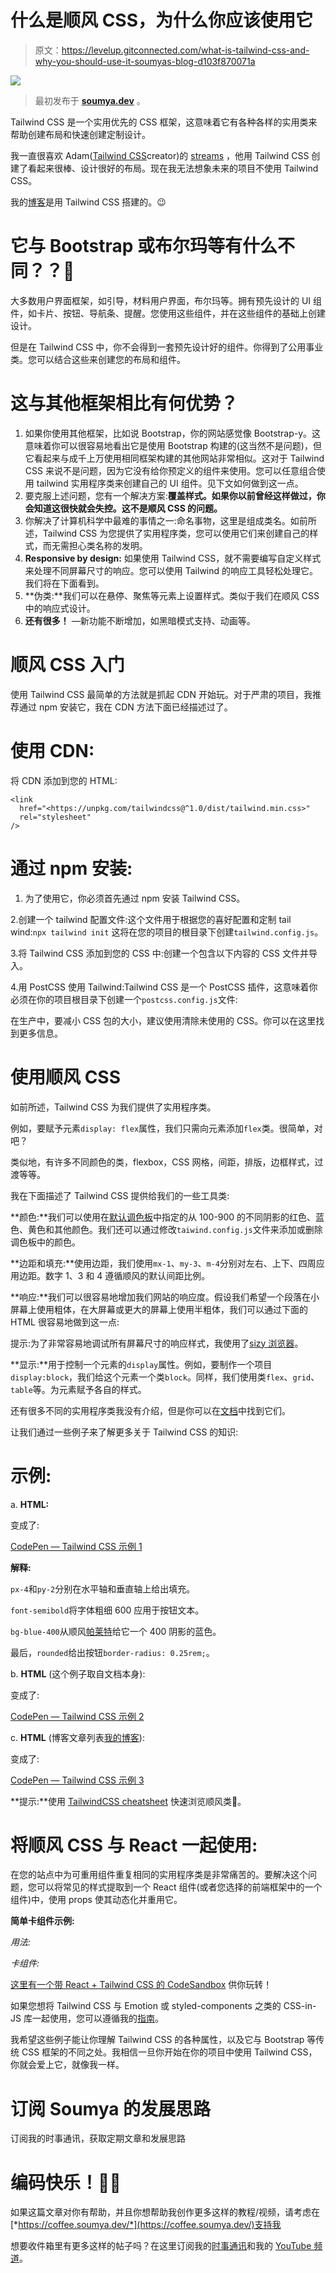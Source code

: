 # 什么是顺风 CSS，为什么你应该使用它

> 原文：<https://levelup.gitconnected.com/what-is-tailwind-css-and-why-you-should-use-it-soumyas-blog-d103f870071a>

![](img/d6e9d0d67b3fbabb2852a2becd9813de.png)

> 最初发布于 [**soumya.dev**](https://soumya.dev/what-is-tailwind-css) 。

Tailwind CSS 是一个实用优先的 CSS 框架，这意味着它有各种各样的实用类来帮助创建布局和快速创建定制设计。

我一直很喜欢 Adam([Tailwind CSS](https://tailwindcss.com/)creator)的 [streams](https://www.youtube.com/playlist?list=PL7CcGwsqRpSMgVc5NxXUpqmGOS9s1YrWF) ，他用 Tailwind CSS 创建了看起来很棒、设计很好的布局。现在我无法想象未来的项目不使用 Tailwind CSS。

我的[博客](https://soumya.dev/blog)是用 Tailwind CSS 搭建的。😉

# 它与 Bootstrap 或布尔玛等有什么不同？？🤔

大多数用户界面框架，如引导，材料用户界面，布尔玛等。拥有预先设计的 UI 组件，如卡片、按钮、导航条、提醒。您使用这些组件，并在这些组件的基础上创建设计。

但是在 Tailwind CSS 中，你不会得到一套预先设计好的组件。你得到了公用事业类。您可以结合这些来创建您的布局和组件。

# 这与其他框架相比有何优势？

1.  如果你使用其他框架，比如说 Bootstrap，你的网站感觉像 Bootstrap-y。这意味着你可以很容易地看出它是使用 Bootstrap 构建的(这当然不是问题)，但它看起来与成千上万使用相同框架构建的其他网站非常相似。这对于 Tailwind CSS 来说不是问题，因为它没有给你预定义的组件来使用。您可以任意组合使用 tailwind 实用程序类来创建自己的 UI 组件。见下文如何做到这一点。
2.  要克服上述问题，您有一个解决方案:**覆盖样式。如果你以前曾经这样做过，你会知道这很快就会失控。这不是顺风 CSS 的问题。**
3.  你解决了计算机科学中最难的事情之一:命名事物，这里是组成类名。如前所述，Tailwind CSS 为您提供了实用程序类，您可以使用它们来创建自己的样式，而无需担心类名称的发明。
4.  **Responsive by design:** 如果使用 Tailwind CSS，就不需要编写自定义样式来处理不同屏幕尺寸的响应。您可以使用 Tailwind 的响应工具轻松处理它。我们将在下面看到。
5.  **伪类:**我们可以在悬停、聚焦等元素上设置样式。类似于我们在顺风 CSS 中的响应式设计。
6.  **还有很多！** —新功能不断增加，如黑暗模式支持、动画等。

# 顺风 CSS 入门

使用 Tailwind CSS 最简单的方法就是抓起 CDN 开始玩。对于严肃的项目，我推荐通过 npm 安装它，我在 CDN 方法下面已经描述过了。

# 使用 CDN:

将 CDN 添加到您的 HTML:

```
<link
  href="<https://unpkg.com/tailwindcss@^1.0/dist/tailwind.min.css>"
  rel="stylesheet"
/>
```

# 通过 npm 安装:

1.  为了使用它，你必须首先通过 npm 安装 Tailwind CSS。

2.创建一个 tailwind 配置文件:这个文件用于根据您的喜好配置和定制 tail wind:`npx tailwind init` 这将在您的项目的根目录下创建`tailwind.config.js`。

3.将 Tailwind CSS 添加到您的 CSS 中:创建一个包含以下内容的 CSS 文件并导入。

4.用 PostCSS 使用 Tailwind:Tailwind CSS 是一个 PostCSS 插件，这意味着你必须在你的项目根目录下创建一个`postcss.config.js`文件:

在生产中，要减小 CSS 包的大小，建议使用清除未使用的 CSS。你可以在这里找到更多信息。

# 使用顺风 CSS

如前所述，Tailwind CSS 为我们提供了实用程序类。

例如，要赋予元素`display: flex`属性，我们只需向元素添加`flex`类。很简单，对吧？

类似地，有许多不同颜色的类，flexbox，CSS 网格，间距，排版，边框样式，过渡等等。

我在下面描述了 Tailwind CSS 提供给我们的一些工具类:

**颜色:**我们可以使用在[默认调色板](https://tailwindcss.com/docs/customizing-colors#default-color-palette)中指定的从 100-900 的不同阴影的红色、蓝色、黄色和其他颜色。我们还可以通过修改`taiwind.config.js`文件来添加或删除调色板中的颜色。

**边距和填充:**使用边距，我们使用`mx-1`、`my-3`、`m-4`分别对左右、上下、四周应用边距。数字 1、3 和 4 遵循顺风的默认间距比例。

**响应:**我们可以很容易地增加我们网站的响应度。假设我们希望一个段落在小屏幕上使用粗体，在大屏幕或更大的屏幕上使用半粗体，我们可以通过下面的 HTML 很容易地做到这一点:

提示:为了非常容易地调试所有屏幕尺寸的响应样式，我使用了[sizy 浏览器](https://link.soumya.dev/sizzy)。

**显示:**用于控制一个元素的`display`属性。例如，要制作一个项目`display:block`，我们给这个元素一个类`block`。同样，我们使用类`flex`、`grid`、`table`等。为元素赋予各自的样式。

还有很多不同的实用程序类我没有介绍，但是你可以在[文档](https://tailwindcss.com/docs/)中找到它们。

让我们通过一些例子来了解更多关于 Tailwind CSS 的知识:

# 示例:

a. **HTML:**

变成了:

[CodePen — Tailwind CSS 示例 1](https://codepen.io/geekysrm/embed/XWKKNKd?default-tab=result&theme-id=dark)

**解释:**

`px-4`和`py-2`分别在水平轴和垂直轴上给出填充。

`font-semibold`将字体粗细 600 应用于按钮文本。

`bg-blue-400`从顺风[帕莱特](https://tailwindcss.com/docs/customizing-colors#default-color-palette)给它一个 400 阴影的蓝色。

最后，`rounded`给出按钮`border-radius: 0.25rem;`。

b. **HTML** (这个例子取自文档本身):

变成了:

[CodePen — Tailwind CSS 示例 2](https://codepen.io/geekysrm/embed/ExyyNgg?default-tab=result&theme-id=dark)

c. **HTML** (博客文章列表[我的博客](https://soumya.dev/blog)):

变成了:

[CodePen — Tailwind CSS 示例 3](https://codepen.io/geekysrm/embed/YzWWpNe?default-tab=result&theme-id=dark)

**提示:**使用 [TailwindCSS cheatsheet](https://nerdcave.com/tailwind-cheat-sheet) 快速浏览顺风类📝。

# 将顺风 CSS 与 React 一起使用:

在您的站点中为可重用组件重复相同的实用程序类是非常痛苦的。要解决这个问题，您可以将常见的样式提取到一个 React 组件(或者您选择的前端框架中的一个组件)中，使用 props 使其动态化并重用它。

**简单卡组件示例:**

*用法:*

*卡组件:*

[这里有一个带 React + Tailwind CSS 的 CodeSandbox](https://codesandbox.io/s/github/arnorhaux/tailwindcss-react-boilerplate?file=/src/components/app.js) 供你玩转！

如果您想将 Tailwind CSS 与 Emotion 或 styled-components 之类的 CSS-in-JS 库一起使用，您可以遵循我的[指南](https://soumya.dev/tailwindcss-gatsby-styled-emotion)。

我希望这些例子能让你理解 Tailwind CSS 的各种属性，以及它与 Bootstrap 等传统 CSS 框架的不同之处。我相信一旦你开始在你的项目中使用 Tailwind CSS，你就会爱上它，就像我一样。

# 订阅 Soumya 的发展思路

订阅我的时事通讯，获取定期文章和发展思路

# 编码快乐！👨‍💻

如果这篇文章对你有帮助，并且你想帮助我创作更多这样的教程/视频，请考虑在[*https://coffee.soumya.dev/*](https://coffee.soumya.dev/)支持我

想要收件箱里有更多这样的帖子吗？在这里订阅我的[时事通讯](https://tinyletter.com/geekysrm)和我的 [YouTube 频道](https://link.soumya.dev/youtube)。